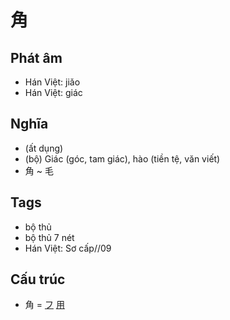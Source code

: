 # 角

## Phát âm
* Hán Việt: jiǎo
* Hán Việt: giác

## Nghĩa
* (ất dụng)
* (bộ) Giác (góc, tam giác), hào (tiền tệ, văn viết)
* 角 ~ 毛

## Tags
* bộ thủ
* bộ thủ 7 nét
* Hán Việt: Sơ cấp//09

## Cấu trúc
* 角 = [フ](フ.md) [用](用.md)

<script>window.HANZI_FIELD='角';</script>